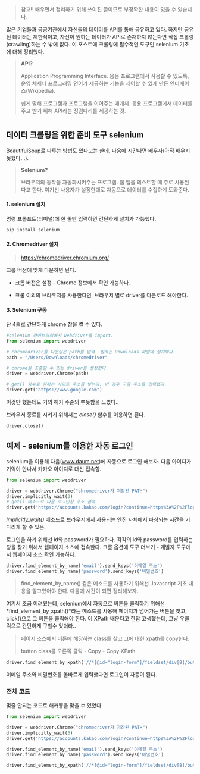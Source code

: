 > 참고!! 배우면서 정리하기 위해 쓰여진 글이므로 부정확한 내용이 있을 수 있습니다.  
     
많은 기업들과 공공기관에서 자신들의 데이터를 API를 통해 공유하고 있다. 하지만 공유된 데이터는 제한적이고, 자신이 원하는 데이터가 API로 존재하지 않는다면 직접 크롤링(crawling)하는 수 밖에 없다. 이 포스트에 크롤링에 필수적인 도구인 selenium  기초에 대해 정리했다.  
     
> **API?**
>
> Application Programming Interface. 응용 프로그램에서 사용할 수 있도록, 운영 체제나 프로그래밍 언어가 제공하는 기능을 제어할 수 있게 만든 인터페이스(Wikipedia).
>
> 쉽게 말해 프로그램과 프로그램을 이어주는 매개체. 응용 프로그램에서 데이터를 주고 받기 위해 API라는 징검다리를 제공하는 것.
#      
## 데이터 크롤링을 위한 준비 도구 selenium 

BeautifulSoup로 다루는 방법도 있다고는 한데, 다음에 시간나면 배우자(아직 배우지 못했다...).

> **Selenium?**
>
> 브라우저의 동작을 자동화시켜주는 프로그램. 웹 앱을 테스트할 때 주로 사용된다고 한다. 여기선 사용자가 설정한대로 자동으로 데이터를 수집하게 도와준다.



#### 1. selenium 설치

명령 프롬프트(터미널)에 한 줄만 입력하면 간단하게 설치가 가능했다.

```python
pip install selenium
```



#### 2. Chromedriver 설치

> https://chromedriver.chromium.org/

크롬 버전에 맞게 다운하면 된다.

- 크롬 버전은 설정 - Chrome 정보에서 확인 가능하다.

- 크롬 이외의 브라우저를 사용한다면, 브라우저 별로 driver를 다운로드 해야한다. 



#### 3. Selenium 구동

단 4줄로 간단하게 chrome 창을 켤 수 있다.

```python
#selenium 라이브러리에서 webdriver를 import.
from selenium import webdriver 

# chromedriver를 다운받은 path를 입력. 필자는 Downloads 파일에 설치했다.
path = "/Users/Downloads/chromedriver"

# chrome을 조종할 수 있는 driver를 생성한다.
driver = webdriver.Chrome(path)

# get() 함수로 원하는 사이트 주소를 넣는다. 이 경우 구글 주소를 입력했다.
driver.get("https://www.google.com")
```

이것만 했는데도 거의 해커 수준의 뿌듯함을 느꼈다..



브라우저 종료를 시키기 위해서는 *close()* 함수를 이용하면 된다.

~~~python
driver.close()
~~~



## 예제 - selenium를 이용한 자동 로그인

selenium을 이용해 다음(www.daum.net)에 자동으로 로그인 해보자. 다음 아이디가 기억이 안나서 카카오 아이디로 대신 접속함.

```python
from selenium import webdriver

driver = webdriver.Chrome("chromedriver가 저장된 PATH")
driver.implicitly_wait(3)
# get() 메소드로 다음 로그인창 주소 접속.
driver.get("https://accounts.kakao.com/login?continue=https%3A%2F%2Flogins.daum.net%2Faccounts%2Fksso.do%3Frescue%3Dtrue%26url%3Dhttps%253A%252F%252Fwww.daum.net%252F")
```

*Implicitly_wait()* 메소드로 브라우저에서 사용되는 엔진 자체에서 파싱되는 시간을 기다리게 할 수 있음.



로그인을 하기 위해선 id와 password가 필요하다. 각각의 id와 password를 입력하는 창을 찾기 위해서 웹페이지 소스에 접속한다. 크롬 옵션에 도구 더보기 - 개발자 도구에서 웹페이지 소스 확인 가능하다.

```python
driver.find_element_by_name('email').send_keys('이메일 주소')
driver.find_element_by_name('password').send_keys('비밀번호')
```

> find_element_by_name() 같은 메소드를 사용하기 위해선 Javascript 기초 내용을 알고있어야 한다. 다음에 시간이 되면  정리해보자.



여기서 조금 어려웠는데, selenium에서 자동으로 버튼을 클릭하기 위해선 *find_element_by_xpath()*라는 메소드를 사용해 페이지가 넘어가는 버튼을 찾고, click()으로 그 버튼을 클릭해야 한다. 이 XPath 배운다고 한참 고생했는데, 그냥 우클릭으로 간단하게 구할수 있더라..

> 페이지 소스에서 버튼에 해당하는 class를 찾고 그에 대한 xpath를 copy한다.
>
> button class를 오른쪽 클릭 - Copy - Copy XPath

```python
driver.find_element_by_xpath('//*[@id="login-form"]/fieldset/div[8]/button').click()
```

이메일 주소와 비밀번호를 올바르게 입력했다면 로그인이 자동이 된다.



### 전체 코드

몇줄 안되는 코드로 해커뽕을 맞을 수 있었다.

```python
from selenium import webdriver

driver = webdriver.Chrome("chromedriver가 저장된 PATH")
driver.implicitly_wait(3)
driver.get("https://accounts.kakao.com/login?continue=https%3A%2F%2Flogins.daum.net%2Faccounts%2Fksso.do%3Frescue%3Dtrue%26url%3Dhttps%253A%252F%252Fwww.daum.net%252F")

driver.find_element_by_name('email').send_keys('이메일 주소')
driver.find_element_by_name('password').send_keys('비밀번호')

driver.find_element_by_xpath('//*[@id="login-form"]/fieldset/div[8]/button').click()
```

 






